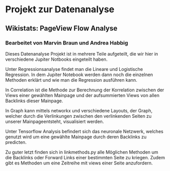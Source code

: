 # Projekt zur Datenanalyse 

## Wikistats: PageView Flow Analyse

### Bearbeitet von Marvin Braun und Andrea Habbig 


Dieses Datenanalyse Projekt ist in mehrere Teile aufgeteilt, 
die wir hier in verschiedene Jupiter Notbooks eingeteilt haben.

Unter Regressionsanalyse findet man die Lineare und Logistische 
Regression. In dem Jupiter Notebook werden dann noch die einzelnen 
Methoden erklärt und wie man die Regression ausführen kann. 

In Correlation ist die Methode zur Berechnung der Korrelation
zwischen der Views einer gewählten Mainpage und der aufsummierten
Views von allen Backlinks dieser Mainpage. 

In Graph kann mittels networkx und verschiedene Layouts, der Graph,
welcher durch die Verlinkungen zwischen den verlinkenden Seiten 
zu unserer Mainpageentsteht, visualisiert werden.

Unter Tensorflow Analysis befindert sich das neuronale Netzwerk, 
welches genutzt wird um eine gewählte Mainpage durch deren Backlinks
zu predicten.

Zu guter letzt finden sich in linkmethods.py alle Möglichen Methoden
um die Backlinks oder Forward Links einer bestimmten Seite zu kriegen.
Zudem gibt es Methoden um eine Zeitreihe mit views einer Seite 
anzufordern. 

